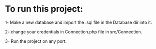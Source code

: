 # To run this project:
1- Make a new database and import the .sql file in the Database dir into it.

2- change your credentials in Connection.php file in src/Connection.

3- Run the project on any port.




